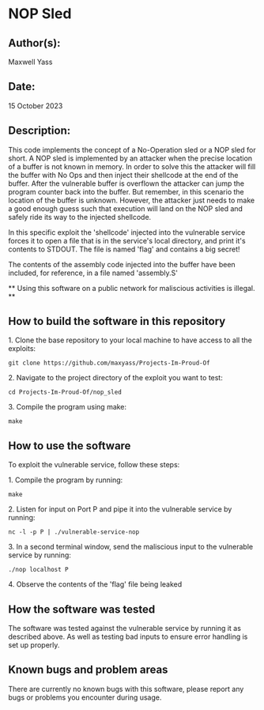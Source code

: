 # NOP Sled

## Author(s):

Maxwell Yass

## Date:

15 October 2023

## Description:

This code implements the concept of a No-Operation sled or a NOP sled for short. A NOP sled is implemented by an attacker when the precise location of a buffer is not known in memory. In order to solve this the attacker will fill the buffer with No Ops and then inject their shellcode at the end of the buffer. After the vulnerable buffer is overflown the attacker can jump the program counter back into the buffer. But remember, in this scenario the location of the buffer is unknown. However, the attacker just needs to make a good enough guess such that execution will land on the NOP sled and safely ride its way to the injected shellcode.

In this specific exploit the 'shellcode' injected into the vulnerable service forces it to open a file that is in the service's local directory, and print it's contents to STDOUT. The file is named 'flag' and contains a big secret!

The contents of the assembly code injected into the buffer have been included, for reference, in a file named 'assembly.S'

** Using this software on a public network for maliscious activities is illegal. **

## How to build the software in this repository

1\. Clone the base repository to your local machine to have access to all the exploits:
	
	git clone https://github.com/maxyass/Projects-Im-Proud-Of

2\. Navigate to the project directory of the exploit you want to test:
	
	cd Projects-Im-Proud-Of/nop_sled

3\. Compile the program using make:
	
	make

## How to use the software

To exploit the vulnerable service, follow these steps:

1\. Compile the program by running:

	make

2\. Listen for input on Port P and pipe it into the vulnerable service by running:

	nc -l -p P | ./vulnerable-service-nop


3\. In a second terminal window, send the maliscious input to the vulnerable service by running:

	./nop localhost P

4\. Observe the contents of the 'flag' file being leaked


## How the software was tested

The software was tested against the vulnerable service by running it as described above. As well as testing bad inputs to ensure error handling is set up properly. 

## Known bugs and problem areas

There are currently no known bugs with this software, please report any bugs or problems you encounter during usage.
